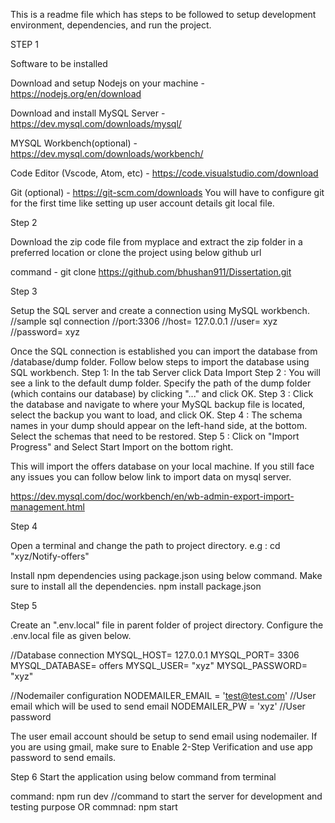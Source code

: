 This is a readme file which has steps to be followed to setup development environment, dependencies, and run the project.

STEP 1

Software to be installed

Download and setup Nodejs on your machine - https://nodejs.org/en/download

Download and install MySQL Server - https://dev.mysql.com/downloads/mysql/

MYSQL Workbench(optional) - https://dev.mysql.com/downloads/workbench/

Code Editor (Vscode, Atom, etc) - https://code.visualstudio.com/download

Git (optional) - https://git-scm.com/downloads
You will have to configure git for the first time like setting up user account details git local file.

Step 2

Download the zip code file from myplace and extract the zip folder in a preferred location or clone the project using below github url

command - git clone https://github.com/bhushan911/Dissertation.git

Step 3

Setup the SQL server and create a connection using MySQL workbench.
//sample sql connection
//port:3306
//host= 127.0.0.1
//user= xyz
//password= xyz

Once the SQL connection is established you can import the database from /database/dump folder. Follow below steps to import the database using SQL workbench.
Step 1: In the tab Server click Data Import
Step 2 : You will see a link to the default dump folder. Specify the path of the dump folder (which contains our database) by clicking "..." and click OK.
Step 3 : Click the database and navigate to where your MySQL backup file is located, select the backup you want to load, and click OK.
Step 4 : The schema names in your dump should appear on the left-hand side, at the bottom. Select the schemas that need to be restored.
Step 5 : Click on "Import Progress" and Select Start Import on the bottom right.

This will import the offers database on your local machine. If you still face any issues you can follow below link to import data on mysql server.

https://dev.mysql.com/doc/workbench/en/wb-admin-export-import-management.html

Step 4

Open a terminal and change the path to project directory.
e.g : cd "xyz/Notify-offers"

Install npm dependencies using package.json using below command. Make sure to install all the dependencies.
npm install package.json

Step 5

Create an ".env.local" file in parent folder of project directory. Configure the .env.local file as given below.

//Database connection
MYSQL_HOST= 127.0.0.1
MYSQL_PORT= 3306
MYSQL_DATABASE= offers
MYSQL_USER= "xyz"
MYSQL_PASSWORD= "xyz"

//Nodemailer configuration
NODEMAILER_EMAIL = 'test@test.com' //User email which will be used to send email
NODEMAILER_PW = 'xyz' //User password

The user email account should be setup to send email using nodemailer. If you are using gmail, make sure to Enable 2-Step Verification and use app password to send emails.

Step 6
Start the application using below command from terminal

command: npm run dev //command to start the server for development and testing purpose
OR
commnad: npm start
